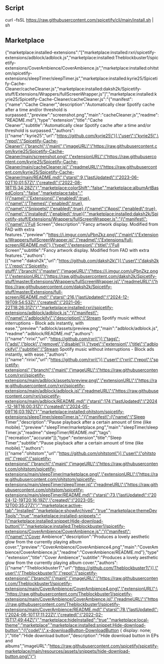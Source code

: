 ## Script

curl -fsSL https://raw.githubusercontent.com/spicetify/cli/main/install.sh | sh

## Marketplace

{"marketplace:installed-extensions":"[\"marketplace:installed:rxri/spicetify-extensions/adblock/adblock.js\",\"marketplace:installed:Theblockbuster1/spicetify-extensions/CoverAmbience/CoverAmbience.js\",\"marketplace:installed:ohitstom/spicetify-extensions/sleepTimer/sleepTimer.js\",\"marketplace:installed:kyrie25/Spicetify-Cache-Cleaner/cacheCleaner.js\",\"marketplace:installed:daksh2k/Spicetify-stuff/Extensions/Wrappers/fullScreenWrapper.js\"]","marketplace:installed:kyrie25/Spicetify-Cache-Cleaner/cacheCleaner.js":"{\"manifest\":{\"name\":\"Cache Cleaner\",\"description\":\"Automatically clear Spotify cache after a time and/or threshold is surpassed.\",\"preview\":\"screenshot.png\",\"main\":\"cacheCleaner.js\",\"readme\":\"README.md\"},\"type\":\"extension\",\"title\":\"Cache Cleaner\",\"subtitle\":\"Automatically clear Spotify cache after a time and/or threshold is surpassed.\",\"authors\":[{\"name\":\"kyrie25\",\"url\":\"https://github.com/kyrie25\"}],\"user\":\"kyrie25\",\"repo\":\"Spicetify-Cache-Cleaner\",\"branch\":\"main\",\"imageURL\":\"https://raw.githubusercontent.com/kyrie25/Spicetify-Cache-Cleaner/main/screenshot.png\",\"extensionURL\":\"https://raw.githubusercontent.com/kyrie25/Spicetify-Cache-Cleaner/main/cacheCleaner.js\",\"readmeURL\":\"https://raw.githubusercontent.com/kyrie25/Spicetify-Cache-Cleaner/main/README.md\",\"stars\":9,\"lastUpdated\":\"2023-06-02T10:01:57Z\",\"created\":\"2022-08-18T15:34:28Z\"}","marketplace:colorShift":"false","marketplace:albumArtBasedColors":"false","marketplace:tabs":"[{\"name\":\"Extensions\",\"enabled\":true},{\"name\":\"Themes\",\"enabled\":true},{\"name\":\"Snippets\",\"enabled\":true},{\"name\":\"Apps\",\"enabled\":true},{\"name\":\"Installed\",\"enabled\":true}]","marketplace:installed:daksh2k/Spicetify-stuff/Extensions/Wrappers/fullScreenWrapper.js":"{\"manifest\":{\"name\":\"Full Screen\",\"description\":\"Fancy artwork display. Modified from FAD with extra features.\",\"preview\":\"https://i.imgur.com/uPbnZkz.png\",\"main\":\"Extensions/Wrappers/fullScreenWrapper.js\",\"readme\":\"Extensions/full-screen/README.md\"},\"type\":\"extension\",\"title\":\"Full Screen\",\"subtitle\":\"Fancy artwork display. Modified from FAD with extra features.\",\"authors\":[{\"name\":\"daksh2k\",\"url\":\"https://github.com/daksh2k\"}],\"user\":\"daksh2k\",\"repo\":\"Spicetify-stuff\",\"branch\":\"master\",\"imageURL\":\"https://i.imgur.com/uPbnZkz.png\",\"extensionURL\":\"https://raw.githubusercontent.com/daksh2k/Spicetify-stuff/master/Extensions/Wrappers/fullScreenWrapper.js\",\"readmeURL\":\"https://raw.githubusercontent.com/daksh2k/Spicetify-stuff/master/Extensions/full-screen/README.md\",\"stars\":216,\"lastUpdated\":\"2024-12-19T09:54:53Z\",\"created\":\"2021-06-22T18:26:31Z\"}","marketplace:installed:rxri/spicetify-extensions/adblock/adblock.js":"{\"manifest\":{\"name\":\"adblockify\",\"description\":\"Stream Spotify music without interruptions - Block ads instantly, with ease.\",\"preview\":\"adblock/assets/preview.png\",\"main\":\"adblock/adblock.js\",\"readme\":\"adblock/README.md\",\"authors\":[{\"name\":\"ririxi\",\"url\":\"https://github.com/rxri\"}],\"tags\":[\"ads\",\"block\",\"remove\",\"disable\"]},\"type\":\"extension\",\"title\":\"adblockify\",\"subtitle\":\"Stream Spotify music without interruptions - Block ads instantly, with ease.\",\"authors\":[{\"name\":\"ririxi\",\"url\":\"https://github.com/rxri\"}],\"user\":\"rxri\",\"repo\":\"spicetify-extensions\",\"branch\":\"main\",\"imageURL\":\"https://raw.githubusercontent.com/rxri/spicetify-extensions/main/adblock/assets/preview.png\",\"extensionURL\":\"https://raw.githubusercontent.com/rxri/spicetify-extensions/main/adblock/adblock.js\",\"readmeURL\":\"https://raw.githubusercontent.com/rxri/spicetify-extensions/main/adblock/README.md\",\"stars\":174,\"lastUpdated\":\"2024-12-18T16:00:31Z\",\"created\":\"2024-05-09T16:03:19Z\"}","marketplace:installed:ohitstom/spicetify-extensions/sleepTimer/sleepTimer.js":"{\"manifest\":{\"name\":\"Sleep Timer\",\"description\":\"Pause playback after a certain amount of time (like mobile).\",\"preview\":\"sleepTimer/marketplace.png\",\"main\":\"sleepTimer/sleepTimer.js\",\"readme\":\"sleepTimer/README.md\",\"tags\":[\"recreation\",\"accurate\"]},\"type\":\"extension\",\"title\":\"Sleep Timer\",\"subtitle\":\"Pause playback after a certain amount of time (like mobile).\",\"authors\":[{\"name\":\"ohitstom\",\"url\":\"https://github.com/ohitstom\"}],\"user\":\"ohitstom\",\"repo\":\"spicetify-extensions\",\"branch\":\"main\",\"imageURL\":\"https://raw.githubusercontent.com/ohitstom/spicetify-extensions/main/sleepTimer/marketplace.png\",\"extensionURL\":\"https://raw.githubusercontent.com/ohitstom/spicetify-extensions/main/sleepTimer/sleepTimer.js\",\"readmeURL\":\"https://raw.githubusercontent.com/ohitstom/spicetify-extensions/main/sleepTimer/README.md\",\"stars\":73,\"lastUpdated\":\"2024-12-19T20:16:19Z\",\"created\":\"2023-05-12T00:35:27Z\"}","marketplace:active-tab":"Installed","marketplace:showArchived":"true","marketplace:themeDevTools":"true","marketplace:installed-snippets":"[\"marketplace:installed:snippet:Hide-download-button\"]","marketplace:installed:Theblockbuster1/spicetify-extensions/CoverAmbience/CoverAmbience.js":"{\"manifest\":{\"name\":\"Cover Ambience\",\"description\":\"Produces a lovely aesthetic glow from the currently playing album cover.\",\"preview\":\"CoverAmbience/CoverAmbience4.png\",\"main\":\"CoverAmbience/CoverAmbience.js\",\"readme\":\"CoverAmbience/README.md\"},\"type\":\"extension\",\"title\":\"Cover Ambience\",\"subtitle\":\"Produces a lovely aesthetic glow from the currently playing album cover.\",\"authors\":[{\"name\":\"Theblockbuster1\",\"url\":\"https://github.com/Theblockbuster1\"}],\"user\":\"Theblockbuster1\",\"repo\":\"spicetify-extensions\",\"branch\":\"main\",\"imageURL\":\"https://raw.githubusercontent.com/Theblockbuster1/spicetify-extensions/main/CoverAmbience/CoverAmbience4.png\",\"extensionURL\":\"https://raw.githubusercontent.com/Theblockbuster1/spicetify-extensions/main/CoverAmbience/CoverAmbience.js\",\"readmeURL\":\"https://raw.githubusercontent.com/Theblockbuster1/spicetify-extensions/main/CoverAmbience/README.md\",\"stars\":78,\"lastUpdated\":\"2024-06-10T17:11:22Z\",\"created\":\"2022-02-15T17:49:44Z\"}","marketplace:hideInstalled":"true","marketplace:local-theme":"marketplace","marketplace:installed:snippet:Hide-download-button":"{\"code\":\".x-downloadButton-DownloadButton { display: none; }\",\"title\":\"Hide download button\",\"description\":\"Hide download button in EPs and albums\",\"imageURL\":\"https://raw.githubusercontent.com/spicetify/spicetify-marketplace/main/resources/assets/snippets/hide-download-button.png\"}"}

